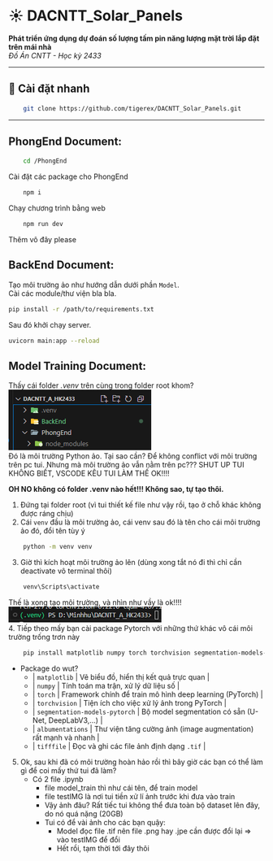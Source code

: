 # ☀️ **DACNTT_Solar_Panels**
**Phát triển ứng dụng dự đoán số lượng tấm pin năng lượng mặt trời lắp đặt trên mái nhà**  
_Đồ Án CNTT - Học kỳ 2433_

---

## 🚀 Cài đặt nhanh

```bash
    git clone https://github.com/tigerex/DACNTT_Solar_Panels.git
```
---
## PhongEnd Document:
```bash 
    cd /PhongEnd
```
Cài đặt các package cho PhongEnd
```bash
    npm i   
```
Chạy chương trình bằng web
```bash
    npm run dev
```
Thêm vô đây please

## BackEnd Document:
Tạo môi trường ảo như hướng dẫn dưới phần `Model`.  
Cài các module/thư viện bla bla.
```bash
pip install -r /path/to/requirements.txt
```
Sau đó khởi chạy server.
```bash
uvicorn main:app --reload
```
## Model Training Document:
Thấy cái folder *.venv* trên cùng trong folder root khom?  
![Look!](image-1.png)  
Đó là môi trường Python ảo. Tại sao cần? Để không conflict với môi trường trên pc tui. 
Nhưng mà môi trường ảo vẫn nằm trên pc??? SHUT UP TUI KHÔNG BIẾT, VSCODE KÊU TUI LÀM THẾ OK!!!!

**OH NO không có folder .venv nào hết!!! Không sao, tự tạo thôi.**

1. Đứng tại folder root (vì tui thiết kế file như vậy rồi, tạo ở chỗ khác không được ráng chịu)
2. Cái `venv` đầu là môi trường ảo, cái venv sau đó là tên cho cái môi trường ảo đó, đổi tên tùy ý
```bash 
    python -m venv venv
``` 
3. Giờ thì kích hoạt môi trường ảo lên (dùng xong tắt nó đi thì chỉ cần deactivate vô terminal thôi)
```bash
    venv\Scripts\activate
```
Thế là xong tạo môi trường, và nhìn như vầy là ok!!!!  
![Môi trường ảo đang hoạt động](image.png)  
 4. Tiếp theo mấy bạn cài package Pytorch với những thứ khác vô cái môi trường trống trơn này
```bash
    pip install matplotlib numpy torch torchvision segmentation-models-pytorch albumentations tifffile
```  
- Package do wut?  
    - | `matplotlib`                  | Vẽ biểu đồ, hiển thị kết quả trực quan                         |
    - | `numpy`                       | Tính toán ma trận, xử lý dữ liệu số                            |
    - | `torch`                       | Framework chính để train mô hình deep learning (PyTorch)       |
    - | `torchvision`                 | Tiện ích cho việc xử lý ảnh trong PyTorch                      |
    - | `segmentation-models-pytorch` | Bộ model segmentation có sẵn (U-Net, DeepLabV3,...)            |
    - | `albumentations`              | Thư viện tăng cường ảnh (image augmentation) rất mạnh và nhanh |
    - | `tifffile`                    | Đọc và ghi các file ảnh định dạng `.tif`                       |

5. Ok, sau khi đã có môi trường hoàn hảo rồi thì bây giờ các bạn có thể làm gì để coi mấy thứ tui đã làm?
    - Có 2 file .ipynb
       - file model_train thì như cái tên, để train model
       - file testIMG là nơi tui tiền xử lí ảnh trước khi đưa vào train
       - Vậy ảnh đâu? Rất tiếc tui không thể đưa toàn bộ dataset lên đây, do nó quá nặng (20GB)
       - Tui có để vài ảnh cho các bạn quậy:
          - Model đọc file .tif nên file .png hay .jpe cần được đổi lại => vào testIMG để đổi
          - Hết rồi, tạm thời tới đây thôi
